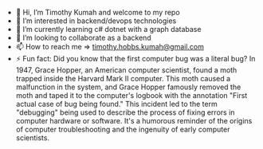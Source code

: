 - 👋 Hi, I’m Timothy Kumah and welcome to my repo
- 👀 I’m interested in backend/devops technologies
- 🌱 I’m currently learning c# dotnet with a graph database
- 💞️ I’m looking to collaborate as a backend
- 📫 How to reach me  => timothy.hobbs.kumah@gmail.com
- ⚡ Fun fact: Did you know that the first computer bug was a literal bug? In 1947, Grace Hopper, an American computer scientist, found a moth trapped inside the Harvard Mark II computer.
This moth caused a malfunction in the system, and Grace Hopper famously removed the moth and taped it to the computer's logbook with the annotation "First actual case of bug being found."
This incident led to the term "debugging" being used to describe the process of fixing errors in computer hardware or software.
It's a humorous reminder of the origins of computer troubleshooting and the ingenuity of early computer scientists.

<!---
timothy-kumah/timothy-kumah is a ✨ special ✨ repository because its `README.md` (this file) appears on your GitHub profile.
You can click the Preview link to take a look at your changes.
--->
